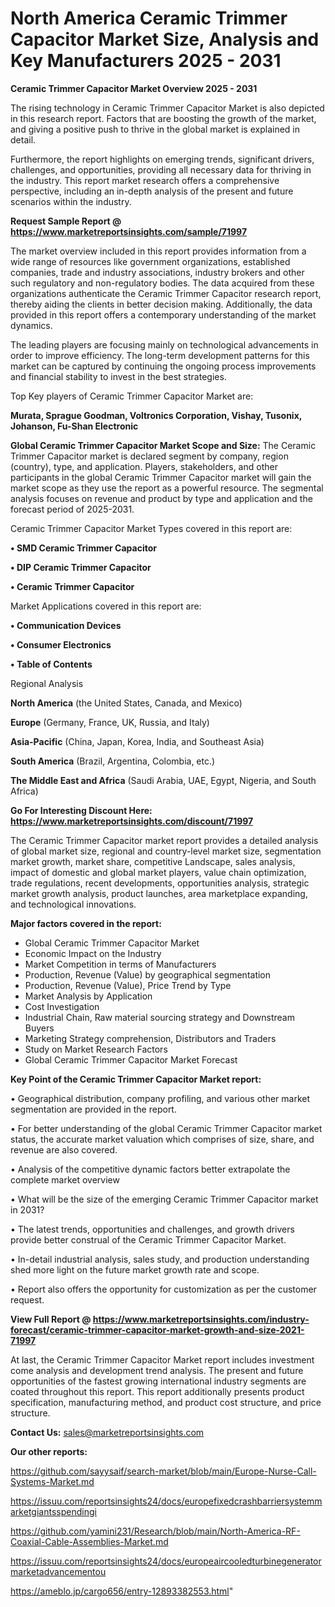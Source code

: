 # North America Ceramic Trimmer Capacitor Market Size, Analysis and Key Manufacturers 2025 - 2031

<Strong> Ceramic Trimmer Capacitor Market Overview 2025 - 2031</strong>

The rising technology in Ceramic Trimmer Capacitor Market is also depicted in this research report. Factors that are boosting the growth of the market, and giving a positive push to thrive in the global market is explained in detail.

Furthermore, the report highlights on emerging trends, significant drivers, challenges, and opportunities, providing all necessary data for thriving in the industry. This report market research offers a comprehensive perspective, including an in-depth analysis of the present and future scenarios within the industry.

<strong>Request Sample Report @ <a href=https://www.marketreportsinsights.com/sample/71997>https://www.marketreportsinsights.com/sample/71997</a></strong>

The market overview included in this report provides information from a wide range of resources like government organizations, established companies, trade and industry associations, industry brokers and other such regulatory and non-regulatory bodies. The data acquired from these organizations authenticate the Ceramic Trimmer Capacitor research report, thereby aiding the clients in better decision making. Additionally, the data provided in this report offers a contemporary understanding of the market dynamics.

The leading players are focusing mainly on technological advancements in order to improve efficiency. The long-term development patterns for this market can be captured by continuing the ongoing process improvements and financial stability to invest in the best strategies.

Top Key players of Ceramic Trimmer Capacitor Market are:

<strong>Murata, Sprague Goodman, Voltronics Corporation, Vishay, Tusonix, Johanson, Fu-Shan Electronic</strong>

<strong><b>Global Ceramic Trimmer Capacitor Market Scope and Size:</b></strong>
The Ceramic Trimmer Capacitor market is declared segment by company, region (country), type, and application. Players, stakeholders, and other participants in the global Ceramic Trimmer Capacitor market will gain the market scope as they use the report as a powerful resource. The segmental analysis focuses on revenue and product by type and application and the forecast period of 2025-2031.

Ceramic Trimmer Capacitor Market Types covered in this report are:

<strong>• SMD Ceramic Trimmer Capacitor

• DIP Ceramic Trimmer Capacitor

• Ceramic Trimmer Capacitor</strong>

Market Applications covered in this report are:

<strong>• Communication Devices

• Consumer Electronics

• Table of Contents</strong> 

Regional Analysis

<strong>North America</strong> (the United States, Canada, and Mexico)

<strong>Europe</strong> (Germany, France, UK, Russia, and Italy)

<strong>Asia-Pacific</strong> (China, Japan, Korea, India, and Southeast Asia)

<strong>South America</strong> (Brazil, Argentina, Colombia, etc.)

<strong>The Middle East and Africa</strong> (Saudi Arabia, UAE, Egypt, Nigeria, and South Africa)

<strong>Go For Interesting Discount Here: <a href=https://www.marketreportsinsights.com/discount/71997>https://www.marketreportsinsights.com/discount/71997</a></strong>

The Ceramic Trimmer Capacitor market report provides a detailed analysis of global market size, regional and country-level market size, segmentation market growth, market share, competitive Landscape, sales analysis, impact of domestic and global market players, value chain optimization, trade regulations, recent developments, opportunities analysis, strategic market growth analysis, product launches, area marketplace expanding, and technological innovations.

<strong><b>Major factors covered in the report:</b></strong>
<ul>
  <li>Global Ceramic Trimmer Capacitor Market </li>
  <li>Economic Impact on the Industry</li>
  <li>Market Competition in terms of Manufacturers</li>
  <li>Production, Revenue (Value) by geographical segmentation</li>
  <li>Production, Revenue (Value), Price Trend by Type</li>
  <li>Market Analysis by Application</li>
  <li>Cost Investigation</li>
  <li>Industrial Chain, Raw material sourcing strategy and Downstream Buyers</li>
  <li>Marketing Strategy comprehension, Distributors and Traders</li>
  <li>Study on Market Research Factors</li>
  <li>Global Ceramic Trimmer Capacitor Market Forecast</li>
</ul>

<strong><b>Key Point of the Ceramic Trimmer Capacitor Market report:</b></strong>

• Geographical distribution, company profiling, and various other market segmentation are provided in the report.

• For better understanding of the global Ceramic Trimmer Capacitor market status, the accurate market valuation which comprises of size, share, and revenue are also covered.

• Analysis of the competitive dynamic factors better extrapolate the complete market overview

• What will be the size of the emerging Ceramic Trimmer Capacitor market in 2031?

• The latest trends, opportunities and challenges, and growth drivers provide better construal of the Ceramic Trimmer Capacitor Market.

• In-detail industrial analysis, sales study, and production understanding shed more light on the future market growth rate and scope.

• Report also offers the opportunity for customization as per the customer request.

<strong><b>View Full Report @ <a href=https://www.marketreportsinsights.com/industry-forecast/ceramic-trimmer-capacitor-market-growth-and-size-2021-71997>https://www.marketreportsinsights.com/industry-forecast/ceramic-trimmer-capacitor-market-growth-and-size-2021-71997</a></b></strong>


At last, the Ceramic Trimmer Capacitor Market report includes investment come analysis and development trend analysis. The present and future opportunities of the fastest growing international industry segments are coated throughout this report. This report additionally presents product specification, manufacturing method, and product cost structure, and price structure.

<strong>Contact Us:</strong>
sales@marketreportsinsights.com

<strong>Our other reports:</strong>

<a href=https://github.com/sayysaif/search-market/blob/main/Europe-Nurse-Call-Systems-Market.md>https://github.com/sayysaif/search-market/blob/main/Europe-Nurse-Call-Systems-Market.md</a>

<a href=https://issuu.com/reportsinsights24/docs/europefixedcrashbarriersystemmarketgiantsspendingi>https://issuu.com/reportsinsights24/docs/europefixedcrashbarriersystemmarketgiantsspendingi</a>

<a href=https://github.com/yamini231/Research/blob/main/North-America-RF-Coaxial-Cable-Assemblies-Market.md>https://github.com/yamini231/Research/blob/main/North-America-RF-Coaxial-Cable-Assemblies-Market.md</a>

<a href=https://issuu.com/reportsinsights24/docs/europeaircooledturbinegeneratormarketadvancementou>https://issuu.com/reportsinsights24/docs/europeaircooledturbinegeneratormarketadvancementou</a>

<a href=https://ameblo.jp/cargo656/entry-12893382553.html>https://ameblo.jp/cargo656/entry-12893382553.html</a>"
